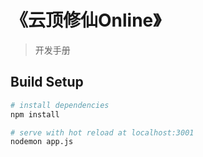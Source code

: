 # 《云顶修仙Online》

> 开发手册

## Build Setup

``` bash
# install dependencies
npm install

# serve with hot reload at localhost:3001
nodemon app.js

```